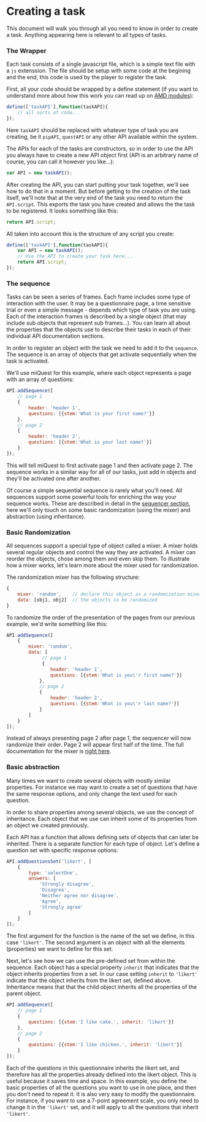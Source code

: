 # Creating a task

This document will walk you through all you need to know in order to create a task. Anything appearing here is relevant to all types of tasks.

### The Wrapper

Each task consists of a single javascript file, which is a simple text file with a `js` extenssion. The file should be setup with some code at the begining and the end, this code is used by the player to register the task. 

First, all your code should be wrapped by a define statement (if you want to understand more about how this work you can read up on [AMD modules](http://requirejs.org/docs/whyamd.html)):

```javascript
define(['taskAPI'],function(taskAPI){
    // all sorts of code...
});
```

Here `taskAPI` should be replaced with whatever type of task you are creating, be it `pipAPI`, `questAPI` or any other API available within the system.

The APIs for each of the tasks are constructors, so in order to use the API you always have to create a new API object first (API is an arbitrary name of course, you can call it however you like...):

```javascript
var API = new taskAPI();
```

After creating the API, you can start putting your task together, we'll see how to do that in a moment. But before getting to the creation of the task itself, we'll note that at the very end of the task you need to return the `API.script`. This exports the task you have created and allows the the task to be registered. It looks something like this:

```javascript
return API.script;
```

All taken into account this is the structure of any script you create:

```javascript
define(['taskAPI'],function(taskAPI){
    var API = new taskAPI();
    // Use the API to create your task here...
    return API.script;
});
```

### The sequence
Tasks can be seen a series of frames. Each frame includes some type of interaction with the user. It may be a questionnaire page, a time sensitive trial or even a simple message - depends which type of task you are using. Each of the interaction frames is described by a single object (that may include sub objects that represent sub frames...). You can learn all about the properties that the objects use to describe their tasks in each of their individual API documentation sections.

In order to register an object with the task we need to add it to the `sequence`. The sequence is an array of objects that get activate sequentially when the task is activated.

We'll use miQuest for this example, where each object represents a page with an array of questions:

```javascript
API.addSequence([
    // page 1
    {
        header: 'header 1',
        questions: [{stem:'What is your first name?'}]
    },
    // page 2
    {
        header: 'header 2',
        questions: [{stem:'What is your last name?'}]
    }
]);
```

This will tell miQuest to first activate page 1 and then activate page 2. The sequence works in a similar way for all of our tasks, just add in objects and they'll be activated one after another.

Of course a simple sequential sequence is rarely what you'll need. All sequences support some powerful tools for enriching the way your sequence works. These are described in detail in the [sequencer section](sequencer.html), here we'll only touch on some basic randomization (using the mixer) and abstraction (using inheritance). 

### Basic Randomization
All sequences support a special type of object called a mixer. A mixer holds several regular objects and control the way they are activated. A mixer can reorder the objects, chose among them and even skip them. To illustrate how a mixer works, let's learn more about the mixer used for randomization.

The randomization mixer has the following structure:
```javascript
{
    mixer: 'random',    // declare this object as a randomization mixer
    data: [obj1, obj2]  // the objects to be randomized
}
```

To randomize the order of the presentation of the pages from our previous example, we'd write something like this:

```javascript
API.addSequence([
    {
        mixer: 'random',
        data: [
             // page 1
             {
                header: 'header 1',
                questions: [{stem:'What is you\'r first name?'}]
            },
            // page 2
            {
                header: 'header 2',
                questions: [{stem:'What is you\'r last name?'}]
            }
        ]
    }
]); 
```

Instead of always presenting page 2 after page 1, the sequencer will now randomize their order. Page 2 will appear first half of the time. The full documentation for the mixer is [right here](sequencer.html#mixer).

### Basic abstraction
Many times we want to create several objects with mostly similar properties. For instance we may want to create a set of questions that have the same response options, and only change the text used for each question. 

In order to share properties among several objects, we use the concept of inheritance. Each object that we use can inherit some of its properties from an object we created previously. 

Each API has a function that allows defining sets of objects that can later be inherited. There is a separate function for each type of object. Let's define a question set with specific response options:

```javascript
API.addQuestionsSet('likert', [
    {
        type: 'selectOne',
        answers: [
            'Strongly disagree',
            'Disagree',
            'Neither agree nor disagree',
            'Agree',
            'Strongly agree'
        ]
    }
]);
```

The first argument for the function is the name of the set we define, in this case `'likert'`. The second argument is an object with all the elements (properties) we want to define for this set.

Next, let's see how we can use the pre-defined set from within the sequence. Each object has a special property `inherit` that indicates that the object inherits properties from a set. In our case setting `inherit` to `'likert'` indicate that the object inherits from the likert set, defined above. Inheritance means that that the child object inherits all the properties of the parent object.

```javascript
API.addSequence([
    // page 1
    {
        questions: [{stem:'I like cake.', inherit: 'likert'}]
    },
    // page 2
    {
        questions: [{stem:'I like chicken.', inherit: 'likert'}]
    }
]);
```

Each of the questions in this questionnaire inherits the likert set, and therefore has all the properties already defined into the likert object. This is useful because it saves time and space. In this example, you define the basic properties of all the questions you want to use in one place, and then you don't need to repeat it. It is also very easy to modify the questionnaire. For instance, if you want to use a 7-point agreement scale, you only need to change it in the `'likert'` set, and it will apply to all the questions that inherit `'likert'`.
